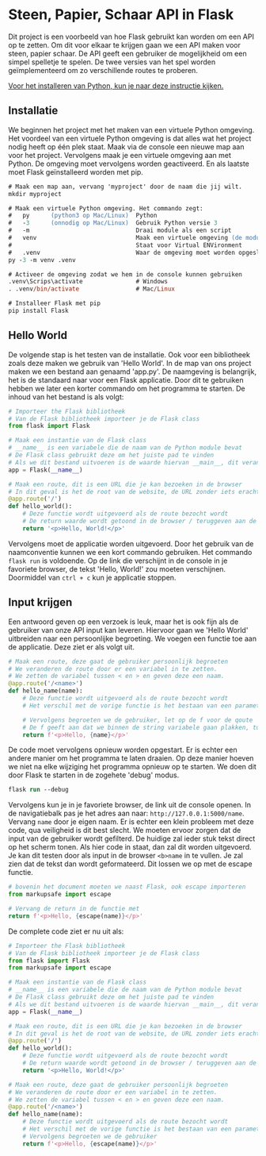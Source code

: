 # Steen, Papier, Schaar API in Flask

Dit project is een voorbeeld van hoe Flask gebruikt kan worden om een API op te zetten.
Om dit voor elkaar te krijgen gaan we een API maken voor steen, papier schaar.
De API geeft een gebruiker de mogelijkheid om een simpel spelletje te spelen.
De twee versies van het spel worden geïmplementeerd om zo verschillende routes te proberen.

[Voor het installeren van Python, kun je naar deze instructie kijken.](https://www.informaticastudent.net/1304512_python-installeren-op-windows)

## Installatie

We beginnen het project met het maken van een virtuele Python omgeving.
Het voordeel van een virtuele Python omgeving is dat alles wat het project nodig heeft op één plek staat.
Maak via de console een nieuwe map aan voor het project.
Vervolgens maak je een virtuele omgeving aan met Python.
De omgeving moet vervolgens worden geactiveerd.
En als laatste moet Flask geïnstalleerd worden met pip.

```ps
# Maak een map aan, vervang 'myproject' door de naam die jij wilt.
mkdir myproject

# Maak een virtuele Python omgeving. Het commando zegt:
#   py      (python3 op Mac/Linux)  Python
#   -3      (onnodig op Mac/Linux)  Gebruik Python versie 3
#   -m                              Draai module als een script
#   venv                            Maak een virtuele omgeving (de module)
#                                   Staat voor Virtual ENVironment
#   .venv                           Waar de omgeving moet worden opgeslagen
py -3 -m venv .venv

# Activeer de omgeving zodat we hem in de console kunnen gebruiken
.venv\Scrips\activate               # Windows
. .venv/bin/activate                # Mac/Linux

# Installeer Flask met pip
pip install Flask
```

## Hello World

De volgende stap is het testen van de installatie.
Ook voor een bibliotheek zoals deze maken we gebruik van 'Hello World'.
In de map van ons project maken we een bestand aan genaamd 'app.py'.
De naamgeving is belangrijk, het is de standaard naar voor een Flask applicatie.
Door dit te gebruiken hebben we later een korter commando om het programma te starten.
De inhoud van het bestand is als volgt:

```python
# Importeer the Flask bibliotheek
# Van de Flask bibliotheek importeer je de Flask class
from flask import Flask

# Maak een instantie van de Flask class
# __name__ is een variabele die de naam van de Python module bevat
# De Flask class gebruikt deze om het juiste pad te vinden
# Als we dit bestand uitvoeren is de waarde hiervan __main__, dit veranderd als dit bestand geimporteerd wordt.
app = Flask(__name__)

# Maak een route, dit is een URL die je kan bezoeken in de browser
# In dit geval is het de root van de website, de URL zonder iets erachter
@app.route('/')
def hello_world():
    # Deze functie wordt uitgevoerd als de route bezocht wordt
    # De return waarde wordt getoond in de browser / teruggeven aan de aanvrager
    return '<p>Hello, World!</p>'
```

Vervolgens moet de applicatie worden uitgevoerd.
Door het gebruik van de naamconventie kunnen we een kort commando gebruiken.
Het commando ```flask run``` is voldoende.
Op de link die verschijnt in de console in je favoriete browser,
de tekst 'Hello, World!' zou moeten verschijnen.
Doormiddel van ```ctrl + c``` kun je applicatie stoppen.

## Input krijgen

Een antwoord geven op een verzoek is leuk,
maar het is ook fijn als de gebruiker van onze API input kan leveren.
Hiervoor gaan we 'Hello World' uitbreiden naar een persoonlijke begroeting.
We voegen een functie toe aan de applicatie. Deze ziet er als volgt uit.

```python
# Maak een route, deze gaat de gebruiker persoonlijk begroeten
# We veranderen de route door er een variabel in te zetten.
# We zetten de variabel tussen < en > en geven deze een naam.
@app.route('/<name>')
def hello_name(name):
    # Deze functie wordt uitgevoerd als de route bezocht wordt
    # Het verschil met de vorige functie is het bestaan van een parameter

    # Vervolgens begroeten we de gebruiker, let op de f voor de qoute
    # De f geeft aan dat we binnen de string variabele gaan plakken, tussen { en }
    return f'<p>Hello, {name}</p>'
```

De code moet vervolgens opnieuw worden opgestart.
Er is echter een andere manier om het programma te laten draaien.
Op deze manier hoeven we niet na elke wijziging het programma opnieuw op te starten.
We doen dit door Flask te starten in de zogehete 'debug' modus.

```ps
flask run --debug
```

Vervolgens kun je in je favoriete browser, de link uit de console openen.
In de navigatiebalk pas je het adres aan naar: ```http://127.0.0.1:5000/name```.
Vervang ```name``` door je eigen naam.
Er is echter een klein probleem met deze code, qua veiligheid is dit best slecht.
We moeten ervoor zorgen dat de input van de gebruiker wordt gefilterd.
De huidige zal ieder stuk tekst direct op het scherm tonen.
Als hier code in staat, dan zal dit worden uitgevoerd.
Je kan dit testen door als input in de browser ```<b>name``` in te vullen.
Je zal zien dat de tekst dan wordt geformateerd.
Dit lossen we op met de escape functie.

```python
# bovenin het document moeten we naast Flask, ook escape importeren
from markupsafe import escape

# Vervang de return in de functie met
return f'<p>Hello, {escape(name)}</p>'
```

De complete code ziet er nu uit als:

```python
# Importeer the Flask bibliotheek
# Van de Flask bibliotheek importeer je de Flask class
from flask import Flask
from markupsafe import escape

# Maak een instantie van de Flask class
# __name__ is een variabele die de naam van de Python module bevat
# De Flask class gebruikt deze om het juiste pad te vinden
# Als we dit bestand uitvoeren is de waarde hiervan __main__, dit veranderd als dit bestand geimporteerd wordt.
app = Flask(__name__)

# Maak een route, dit is een URL die je kan bezoeken in de browser
# In dit geval is het de root van de website, de URL zonder iets erachter
@app.route('/')
def hello_world():
    # Deze functie wordt uitgevoerd als de route bezocht wordt
    # De return waarde wordt getoond in de browser / teruggeven aan de aanvrager
    return '<p>Hello, World!</p>'

# Maak een route, deze gaat de gebruiker persoonlijk begroeten
# We veranderen de route door er een variabel in te zetten.
# We zetten de variabel tussen < en > en geven deze een naam.
@app.route('/<name>')
def hello_name(name):
    # Deze functie wordt uitgevoerd als de route bezocht wordt
    # Het verschil met de vorige functie is het bestaan van een parameter
    # Vervolgens begroeten we de gebruiker
    return f'<p>Hello, {escape(name)}</p>'
```
